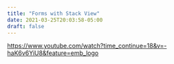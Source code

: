 ```yaml
---
title: "Forms with Stack View"
date: 2021-03-25T20:03:58-05:00
draft: false
---
```

https://www.youtube.com/watch?time_continue=18&v=-haK6v6YiU8&feature=emb_logo

